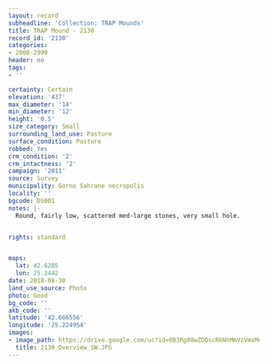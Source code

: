 ```yaml
---
layout: record
subheadline: 'Collection: TRAP Mounds'
title: TRAP Mound - 2130
record_id: '2130'
categories:
- 2000-2999
header: no
tags:
- ''

certainty: Certain
elevation: '437'
max_diameter: '14'
min_diameter: '12'
height: '0.5'
size_category: Small
surrounding_land_use: Pasture
surface_condition: Pasture
robbed: Yes
crm_condition: '2'
crm_intactness: '2'
campaign: '2011'
source: Survey
municipality: Gorno Sahrane necropolis
locality: ''
bgcode: DS001
notes: |-
  Round, fairly low, scattered med-large stones, very small hole.


rights: standard


maps:
  lat: 42.6285
  lon: 25.2442
date: 2018-08-30
land_use_source: Photo
photo: Good
bg_code: ''
akb_code: ''
latitude: '42.666556'
longitude: '25.224954'
images:
- image_path: https://drive.google.com/uc?id=0B3Rg88wZDQscRkNhMmVzVmxMeHM
  title: 2130_Overview_SW.JPG
---
```

